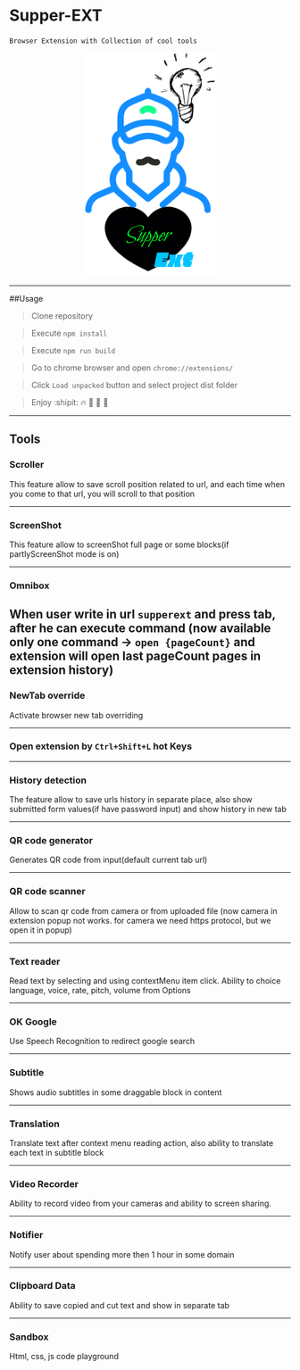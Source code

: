 # Supper-EXT
`Browser Extension with Collection of cool tools`

<p align="center">
  <img width="233" height="400" src="assets/icon.png">
</p>

---------------

##Usage

> Clone repository

> Execute `npm install`

> Execute `npm run build`

> Go to chrome browser and open `chrome://extensions/`

> Click `Load unpacked` button and select project dist folder

> Enjoy :shipit: :fire: :tada: :beer: :rocket:
---------------

## Tools

### Scroller
This feature allow to save scroll position related to url,
 and each time when you come to that url,
you will scroll to that position

---------------

### ScreenShot
This feature allow to screenShot full page or some blocks(if partlyScreenShot mode is on)

---------------

### Omnibox
When user write in url `supperext` and press tab, after he can execute command
(now available only one command -> `open {pageCount}` and extension will open
 last pageCount pages in extension history)
---------------

### NewTab override
Activate browser new tab overriding 

---------------

### Open extension by `Ctrl+Shift+L` hot Keys

---------------

### History detection
The feature allow to save urls history in separate place,
 also show submitted form values(if have password input)
and show history in new tab

---------------

### QR code generator
Generates QR code from input(default current tab url)

---------------

### QR code scanner
Allow to scan qr code from camera or from uploaded file
(now camera in extension popup not works.
for camera we need https protocol, but we open it in popup)

---------------

### Text reader
Read text by selecting and using contextMenu item click.
Ability to choice language, voice, rate, pitch, volume from Options

---------------

### OK Google
Use Speech Recognition to redirect google search

---------------

### Subtitle
Shows audio subtitles in some draggable block in content

---------------

### Translation
Translate text after context menu reading action, also ability to translate each text in subtitle block

---------------

### Video Recorder
Ability to record video from your cameras and ability to screen sharing.

---------------

### Notifier
Notify user about spending more then 1 hour in some domain

---------------

### Clipboard Data
Ability to save copied and cut text and show in separate tab

---------------

### Sandbox
Html, css, js code playground
